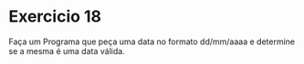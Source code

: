 # Exercicio 18
Faça um Programa que peça uma data no formato dd/mm/aaaa e determine  
se a mesma é uma data válida.